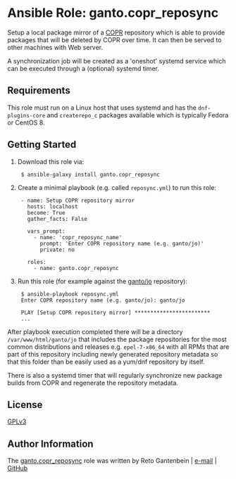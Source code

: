 Ansible Role: ganto.copr_reposync
=================================

Setup a local package mirror of a [COPR](https://copr.fedorainfracloud.org/coprs/) repository which is able to provide packages that will be deleted by COPR over time. It can then be served to other machines with Web server.

A synchronization job will be created as a 'oneshot' systemd service which can be executed through a (optional) systemd timer.


Requirements
------------

This role must run on a Linux host that uses systemd and has the `dnf-plugins-core` and `createrepo_c` packages available which is typically Fedora or CentOS 8.


Getting Started
---------------

1. Download this role via:

        $ ansible-galaxy install ganto.copr_reposync


2. Create a minimal playbook (e.g. called `reposync.yml`) to run this role:

        - name: Setup COPR repository mirror
          hosts: localhost
          become: True
          gather_facts: False
          
          vars_prompt:
            - name: 'copr_reposync_name'
              prompt: 'Enter COPR repository name (e.g. ganto/jo)'
              private: no
          
          roles:
            - name: ganto.copr_reposync

3. Run this role (for example against the [ganto/jo](https://copr.fedorainfracloud.org/coprs/ganto/jo/) repository):

        $ ansible-playbook reposync.yml
        Enter COPR repository name (e.g. ganto/jo): ganto/jo
        
        PLAY [Setup COPR repository mirror] ************************
        ...

After playbook execution completed there will be a directory `/var/www/html/ganto/jo` that includes the package repositories for the most common distributions and releases e.g. `epel-7-x86_64` with all RPMs that are part of this repository including newly generated repository metadata so that this folder than be easily used as a yum/dnf repository by itself.

There is also a systemd timer that will regularly synchronize new package builds from COPR and regenerate the repository metadata.


License
-------

[GPLv3](https://tldrlegal.com/license/gnu-general-public-license-v3-%28gpl-3%29)

Author Information
------------------

The [ganto.copr_reposync](https://galaxy.ansible.com/ganto/copr_reposync) role was written by Reto Gantenbein | [e-mail](mailto:reto.gantenbein@linuxmonk.ch) | [GitHub](https://github.com/ganto)
